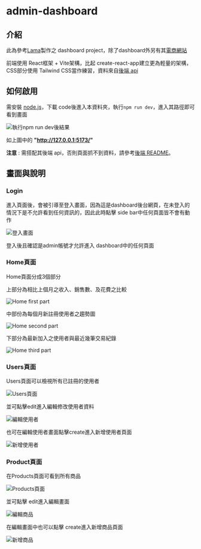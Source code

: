 # admin-dashboard



## 介紹

此為參考[Lama](https://github.com/safak/youtube/tree/react-admin)製作之 dashboard project，除了dashboard外另有其[電商網站](https://github.com/m42532461/vite-react/tree/eCommerce)

前端使用 React框架 + Vite架構，比起 create-react-app建立更為輕量的架構，CSS部分使用 Tailwind CSS當作練習，資料來自[後端 api](https://github.com/m42532461/eCommerceAPI)



## 如何啟用

需安裝 [node.js](https://nodejs.org/zh-tw/download/)，下載 code後進入本資料夾，執行```npm run dev```，進入其路徑即可看到畫面

![執行npm run dev後結果](https://upload.cc/i1/2022/10/05/vVjb5k.jpg)

如上圖中的 __"http://127.0.0.1:5173/"__

__注意__ : 需搭配其後端 api，否則頁面抓不到資料，請參考[後端 README](https://github.com/m42532461/eCommerceAPI)。



## 畫面與說明


### Login

進入頁面後，會被引導至登入畫面，因為這是dashboard後台網頁，在未登入的情況下是不允許看到任何資訊的，因此此時點擊 side bar中任何頁面皆不會有動作

![登入畫面](https://upload.cc/i1/2022/10/05/41olbp.jpg)

登入後且確認是admin帳號才允許進入 dashboard中的任何頁面


### Home頁面

Home頁面分成3個部分

上部分為相比上個月之收入、銷售數、及花費之比較

![Home first part](https://upload.cc/i1/2022/10/05/WlynJx.jpg)

中部份為每個月新註冊使用者之趨勢圖

![Home second part](https://upload.cc/i1/2022/10/05/2h1ZAS.jpg)

下部分為最新加入之使用者與最近幾筆交易紀錄

![Home third part](https://upload.cc/i1/2022/10/05/g60aTu.jpg)


### Users頁面

Users頁面可以檢視所有已註冊的使用者

![Users頁面](https://upload.cc/i1/2022/10/05/HOctdl.jpg)

並可點擊edit進入編輯修改使用者資料

![編輯使用者](https://upload.cc/i1/2022/10/05/2BsNlb.jpg)

也可在編輯使用者畫面點擊create進入新增使用者頁面

![新增使用者](https://upload.cc/i1/2022/10/05/iFN86k.jpg)


### Product頁面

在Products頁面可看到所有商品

![Products頁面](https://upload.cc/i1/2022/10/05/VSIZMA.jpg)

並可點擊 edit進入編輯畫面

![編輯商品](https://upload.cc/i1/2022/10/05/fEnMaI.jpg)

在編輯畫面中也可以點擊 create進入新增商品頁面

![新增商品](https://upload.cc/i1/2022/10/05/2IPChH.jpg)






